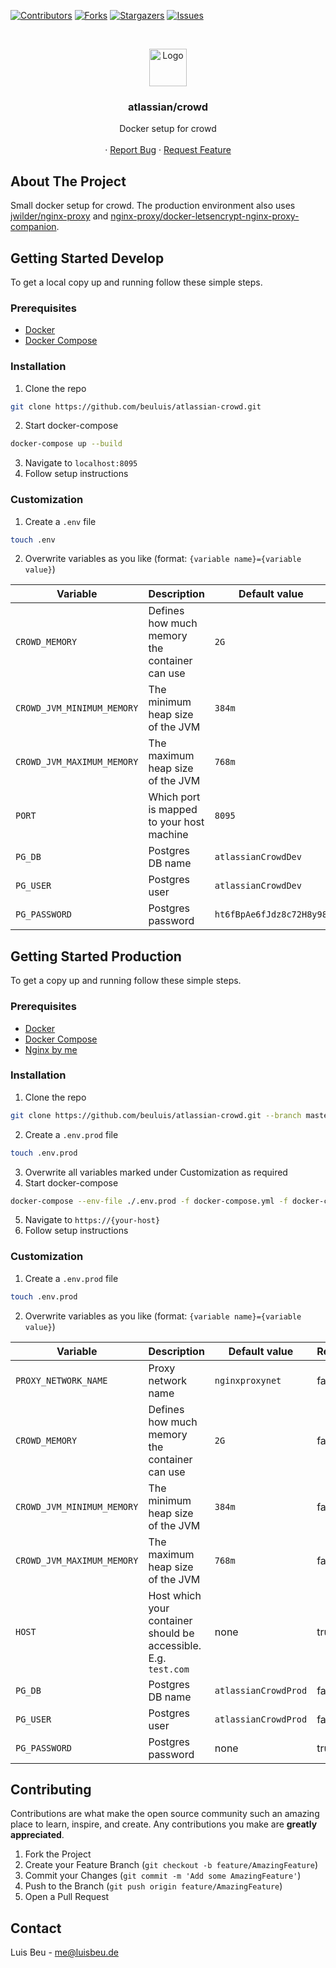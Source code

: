 [![Contributors][contributors-shield]][contributors-url]
[![Forks][forks-shield]][forks-url]
[![Stargazers][stars-shield]][stars-url]
[![Issues][issues-shield]][issues-url]

<!-- PROJECT LOGO -->
<br />
<p align="center">
  <img src="https://wac-cdn.atlassian.com/dam/jcr:fd5bfb32-1640-4806-add6-760d7c33b57c/Crowd@2x-blue.png?cdnVersion=1209" alt="Logo" height="60">

  <h3 align="center">atlassian/crowd</h3>

  <p align="center">
    Docker setup for crowd
    <br />
    <br />
    ·
    <a href="https://github.com/beuluis/atlassian-crowd/issues">Report Bug</a>
    ·
    <a href="https://github.com/beuluis/atlassian-crowd/issues">Request Feature</a>
  </p>
</p>

<!-- ABOUT THE PROJECT -->

## About The Project

Small docker setup for crowd. The production environment also uses [jwilder/nginx-proxy](https://github.com/nginx-proxy/nginx-proxy) and [nginx-proxy/docker-letsencrypt-nginx-proxy-companion](https://github.com/nginx-proxy/docker-letsencrypt-nginx-proxy-companion).

<!-- GETTING STARTED -->

## Getting Started Develop

To get a local copy up and running follow these simple steps.

### Prerequisites

- [Docker](https://docs.docker.com/get-docker/)
- [Docker Compose](https://docs.docker.com/compose/install/)

### Installation

1. Clone the repo

```sh
git clone https://github.com/beuluis/atlassian-crowd.git
```

2. Start docker-compose

```sh
docker-compose up --build
```

3. Navigate to `localhost:8095`
4. Follow setup instructions

### Customization

1. Create a `.env` file

```sh
touch .env
```

2. Overwrite variables as you like (format: `{variable name}={variable value}`)

| Variable                   | Description                                   | Default value            | Required |
| -------------------------- | --------------------------------------------- | ------------------------ | -------- |
| `CROWD_MEMORY`             | Defines how much memory the container can use | `2G`                     | false    |
| `CROWD_JVM_MINIMUM_MEMORY` | The minimum heap size of the JVM              | `384m`                   | false    |
| `CROWD_JVM_MAXIMUM_MEMORY` | The maximum heap size of the JVM              | `768m`                   | false    |
| `PORT`                     | Which port is mapped to your host machine     | `8095`                   | false    |
| `PG_DB`                    | Postgres DB name                              | `atlassianCrowdDev`      | false    |
| `PG_USER`                  | Postgres user                                 | `atlassianCrowdDev`      | false    |
| `PG_PASSWORD`              | Postgres password                             | `ht6fBpAe6fJdz8c72H8y98` | false    |

## Getting Started Production

To get a copy up and running follow these simple steps.

### Prerequisites

- [Docker](https://docs.docker.com/get-docker/)
- [Docker Compose](https://docs.docker.com/compose/install/)
- [Nginx by me](https://github.com/beuluis/nginx)

### Installation

1. Clone the repo

```sh
git clone https://github.com/beuluis/atlassian-crowd.git --branch master
```

2. Create a `.env.prod` file

```sh
touch .env.prod
```

3. Overwrite all variables marked under Customization as required
4. Start docker-compose

```sh
docker-compose --env-file ./.env.prod -f docker-compose.yml -f docker-compose.production.yml up -d
```

5. Navigate to `https://{your-host}`
6. Follow setup instructions

### Customization

1. Create a `.env.prod` file

```sh
touch .env.prod
```

2. Overwrite variables as you like (format: `{variable name}={variable value}`)

| Variable                   | Description                                                     | Default value        | Required |
| -------------------------- | --------------------------------------------------------------- | -------------------- | -------- |
| `PROXY_NETWORK_NAME` | Proxy network name                                              | `nginxproxynet` | false    |
| `CROWD_MEMORY`             | Defines how much memory the container can use                   | `2G`                 | false    |
| `CROWD_JVM_MINIMUM_MEMORY` | The minimum heap size of the JVM                                | `384m`               | false    |
| `CROWD_JVM_MAXIMUM_MEMORY` | The maximum heap size of the JVM                                | `768m`               | false    |
| `HOST`                     | Host which your container should be accessible. E.g. `test.com` | none                 | true     |
| `PG_DB`                    | Postgres DB name                                                | `atlassianCrowdProd` | false    |
| `PG_USER`                  | Postgres user                                                   | `atlassianCrowdProd` | false    |
| `PG_PASSWORD`              | Postgres password                                               | none                 | true     |

<!-- CONTRIBUTING -->

## Contributing

Contributions are what make the open source community such an amazing place to learn, inspire, and create. Any contributions you make are **greatly appreciated**.

1. Fork the Project
2. Create your Feature Branch (`git checkout -b feature/AmazingFeature`)
3. Commit your Changes (`git commit -m 'Add some AmazingFeature'`)
4. Push to the Branch (`git push origin feature/AmazingFeature`)
5. Open a Pull Request

<!-- CONTACT -->

## Contact

Luis Beu - me@luisbeu.de

<!-- MARKDOWN LINKS & IMAGES -->
<!-- https://www.markdownguide.org/basic-syntax/#reference-style-links -->

[contributors-shield]: https://img.shields.io/github/contributors/beuluis/atlassian-crowd.svg?style=flat-square
[contributors-url]: https://github.com/beuluis/atlassian-crowd/graphs/contributors
[forks-shield]: https://img.shields.io/github/forks/beuluis/atlassian-crowd.svg?style=flat-square
[forks-url]: https://github.com/beuluis/atlassian-crowd/network/members
[stars-shield]: https://img.shields.io/github/stars/beuluis/atlassian-crowd.svg?style=flat-square
[stars-url]: https://github.com/beuluis/atlassian-crowd/stargazers
[issues-shield]: https://img.shields.io/github/issues/beuluis/atlassian-crowd.svg?style=flat-square
[issues-url]: https://github.com/beuluis/atlassian-crowd/issues
[license-shield]: https://img.shields.io/github/license/beuluis/atlassian-crowd.svg?style=flat-square
